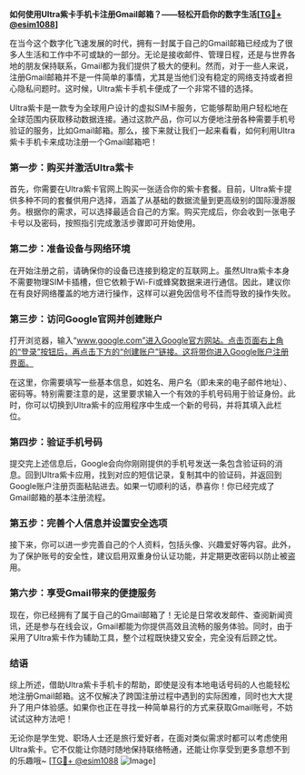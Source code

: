 **如何使用Ultra紫卡手机卡注册Gmail邮箱？——轻松开启你的数字生活[[TG💪+ @esim1088](https://t.me/s/esim1088)]**

在当今这个数字化飞速发展的时代，拥有一封属于自己的Gmail邮箱已经成为了很多人生活和工作中不可或缺的一部分。无论是接收邮件、管理日程，还是与世界各地的朋友保持联系，Gmail都为我们提供了极大的便利。然而，对于一些人来说，注册Gmail邮箱并不是一件简单的事情，尤其是当他们没有稳定的网络支持或者担心隐私问题时。这时候，Ultra紫卡手机卡便成了一个非常不错的选择。

Ultra紫卡是一款专为全球用户设计的虚拟SIM卡服务，它能够帮助用户轻松地在全球范围内获取移动数据连接。通过这款产品，你可以方便地注册各种需要手机号验证的服务，比如Gmail邮箱。那么，接下来就让我们一起来看看，如何利用Ultra紫卡手机卡来成功注册一个Gmail邮箱吧！

### **第一步：购买并激活Ultra紫卡**

首先，你需要在Ultra紫卡官网上购买一张适合你的紫卡套餐。目前，Ultra紫卡提供多种不同的套餐供用户选择，涵盖了从基础的数据流量到更高级别的国际漫游服务。根据你的需求，可以选择最适合自己的方案。购买完成后，你会收到一张电子卡号以及密码，按照指引完成激活步骤即可开始使用。

### **第二步：准备设备与网络环境**

在开始注册之前，请确保你的设备已连接到稳定的互联网上。虽然Ultra紫卡本身不需要物理SIM卡插槽，但它依赖于Wi-Fi或蜂窝数据来进行通信。因此，建议你在有良好网络覆盖的地方进行操作，这样可以避免因信号不佳而导致的操作失败。

### **第三步：访问Google官网并创建账户**

打开浏览器，输入“www.google.com”进入Google官方网站。点击页面右上角的“登录”按钮后，再点击下方的“创建账户”链接。这将带你进入Google账户注册界面。

在这里，你需要填写一些基本信息，如姓名、用户名（即未来的电子邮件地址）、密码等。特别需要注意的是，这里要求输入一个有效的手机号码用于验证身份。此时，你可以切换到Ultra紫卡的应用程序中生成一个新的号码，并将其填入此栏位。

### **第四步：验证手机号码**

提交完上述信息后，Google会向你刚刚提供的手机号发送一条包含验证码的消息。回到Ultra紫卡应用，找到对应的短信记录，复制其中的验证码，并返回到Google账户注册页面粘贴进去。如果一切顺利的话，恭喜你！你已经完成了Gmail邮箱的基本注册流程。

### **第五步：完善个人信息并设置安全选项**

接下来，你可以进一步完善自己的个人资料，包括头像、兴趣爱好等内容。此外，为了保护账号的安全性，建议启用双重身份认证功能，并定期更改密码以防止被盗用。

### **第六步：享受Gmail带来的便捷服务**

现在，你已经拥有了属于自己的Gmail邮箱了！无论是日常收发邮件、查阅新闻资讯，还是参与在线会议，Gmail都能为你提供高效且流畅的服务体验。同时，由于采用了Ultra紫卡作为辅助工具，整个过程既快捷又安全，完全没有后顾之忧。

### **结语**

综上所述，借助Ultra紫卡手机卡的帮助，即使是没有本地电话号码的人也能轻松地注册Gmail邮箱。这不仅解决了跨国注册过程中遇到的实际困难，同时也大大提升了用户体验感。如果你也正在寻找一种简单易行的方式来获取Gmail账号，不妨试试这种方法吧！

无论你是学生党、职场人士还是旅行爱好者，在面对类似需求时都可以考虑使用Ultra紫卡。它不仅能让你随时随地保持联络畅通，还能让你享受到更多意想不到的乐趣哦~ [[TG💪+ @esim1088](https://t.me/s/esim1088) ![Image](https://i.postimg.cc/4NQfJmqS/Snipaste-2025-05-13-00-14-12.png)]